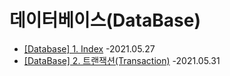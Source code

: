# 데이터베이스(DataBase)

 + [[Database] 1. Index](https://develaniper-devpage.tistory.com/95) -2021.05.27
 + [[DataBase] 2. 트랜잭션(Transaction)](https://develaniper-devpage.tistory.com/96) -2021.05.31